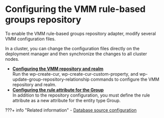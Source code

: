 # Configuring the VMM rule-based groups repository

To enable the VMM rule-based groups repository adapter, modify several VMM configuration files.

In a cluster, you can change the configuration files directly on the deployment manager and then synchronize the changes to all cluster nodes.

-   **[Configuring the VMM repository and realm](../cfg_vmm_rule_based_groups_repo/rbug_cfg_vmm_rps_rlm.md)**  
Run the wp-create-cur, wp-create-cur-custom-property, and wp-update-group-repository-relationship commands to configure the VMM repository and realm.
-   **[Configuring the rule attribute for the Group](../cfg_vmm_rule_based_groups_repo/rbug_cfg_vmm_attrb.md)**  
In addition to the repository configuration, you must define the rule attribute as a new attribute for the entity type Group.


???+ info "Related information"
    - [Database source configuration](../rbug_dsrc_cfg.md)
